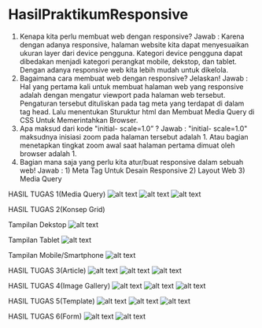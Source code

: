 # HasilPraktikumResponsive
1.  Kenapa kita perlu membuat web dengan responsive?
Jawab : Karena dengan adanya responsive, halaman website kita dapat menyesuaikan ukuran layer dari device pengguna. Kategori device pengguna dapat dibedakan menjadi kategori perangkat mobile, dekstop, dan tablet. Dengan adanya responsive web kita lebih mudah untuk dikelola.
2. Bagaimana cara membuat web dengan responsive? Jelaskan!
Jawab : Hal yang pertama kali untuk membuat halaman web yang responsive adalah dengan mengatur viewport pada halaman web tersebut. Pengaturan tersebut dituliskan pada tag meta yang terdapat di dalam tag head. Lalu menentukan Sturuktur html dan Membuat Media Query di CSS Untuk Memerintahkan Browser.
3. Apa maksud dari kode "initial- scale=1.0” ?
Jawab : "initial- scale=1.0" maksudnya inisiasi zoom pada halaman tersebut adalah 1. Atau bagian menetapkan tingkat zoom awal saat halaman pertama dimuat oleh browser adalah 1.
4. Bagian mana saja yang perlu kita atur/buat responsive dalam sebuah web!
Jawab : 1) Meta Tag Untuk Desain Responsive
        2) Layout Web
        3) Media Query
 
 HASIL TUGAS 1(Media Query)
 ![alt text](https://github.com/ImeldaZahwaAracella27rpl/HasilPraktikumResponsive/blob/master/HasilMediaQuery1.png)
 ![alt text](https://github.com/ImeldaZahwaAracella27rpl/HasilPraktikumResponsive/blob/master/HasilMediaQuery2.png)
 ![alt text](https://github.com/ImeldaZahwaAracella27rpl/HasilPraktikumResponsive/blob/master/HasilMediaQuery3.png)
 
 HASIL TUGAS 2(Konsep Grid)
 
 Tampilan Dekstop
 ![alt text](https://github.com/ImeldaZahwaAracella27rpl/HasilPraktikumResponsive/blob/master/Grid(TampilanDekstop).png)
 
 Tampilan Tablet
 ![alt text](https://github.com/ImeldaZahwaAracella27rpl/HasilPraktikumResponsive/blob/master/Grid(TampilanTablet).png)
 
 Tampilan Mobile/Smartphone
 ![alt text](https://github.com/ImeldaZahwaAracella27rpl/HasilPraktikumResponsive/blob/master/Grid(TampilanMobile).png)
 
 HASIL TUGAS 3(Article)
 ![alt text](https://github.com/ImeldaZahwaAracella27rpl/HasilPraktikumResponsive/blob/master/Article1.png)
 ![alt text](https://github.com/ImeldaZahwaAracella27rpl/HasilPraktikumResponsive/blob/master/Article2.png)
 ![alt text](https://github.com/ImeldaZahwaAracella27rpl/HasilPraktikumResponsive/blob/master/Article3.png)
 
 HASIL TUGAS 4(Image Gallery)
 ![alt text](https://github.com/ImeldaZahwaAracella27rpl/HasilPraktikumResponsive/blob/master/Image1.png)
 ![alt text](https://github.com/ImeldaZahwaAracella27rpl/HasilPraktikumResponsive/blob/master/Image2.png)
 ![alt text](https://github.com/ImeldaZahwaAracella27rpl/HasilPraktikumResponsive/blob/master/Image3.png)
 
 HASIL TUGAS 5(Template)
 ![alt text](https://github.com/ImeldaZahwaAracella27rpl/HasilPraktikumResponsive/blob/master/Template1.png)
 ![alt text](https://github.com/ImeldaZahwaAracella27rpl/HasilPraktikumResponsive/blob/master/Template2.png)
 ![alt text](https://github.com/ImeldaZahwaAracella27rpl/HasilPraktikumResponsive/blob/master/Template3.png)
 
 HASIL TUGAS 6(Form)
 ![alt text](https://github.com/ImeldaZahwaAracella27rpl/HasilPraktikumResponsive/blob/master/Form1.png)
 ![alt text](https://github.com/ImeldaZahwaAracella27rpl/HasilPraktikumResponsive/blob/master/Form2.png)
 
 
